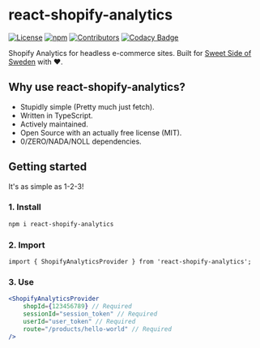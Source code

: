 # react-shopify-analytics

[![License](https://img.shields.io/github/license/filiphsps/react-shopify-analytics.svg)](https://github.com/filiphsps/react-shopify-analytics/blob/master/LICENSE.md) [![npm](https://img.shields.io/npm/dt/react-shopify-analytics)](https://www.npmjs.com/package/react-shopify-analytics) [![Contributors](https://img.shields.io/github/contributors/filiphsps/react-shopify-analytics.svg)](https://github.com/filiphsps/react-shopify-analytics/graphs/contributors) [![Codacy Badge](https://app.codacy.com/project/badge/Grade/846e91545c5547cea996f27363f1bb9c)](https://app.codacy.com/gh/sweet-side-of-sweden/react-shopify-analytics/dashboard?utm_source=gh&utm_medium=referral&utm_content=&utm_campaign=Badge_grade)

Shopify Analytics for headless e-commerce sites. Built for [Sweet Side of Sweden](https://www.sweetsideofsweden.com?utm_source=GitHub&utm_campaign=react-shopify-analytics) with ❤️.

## Why use react-shopify-analytics?

-   Stupidly simple (Pretty much just fetch).
-   Written in TypeScript.
-   Actively maintained.
-   Open Source with an actually free license (MIT).
-   0/ZERO/NADA/NOLL dependencies.

## Getting started

It's as simple as 1-2-3!

### 1. Install

```bash
npm i react-shopify-analytics
```

### 2. Import

```tsx
import { ShopifyAnalyticsProvider } from 'react-shopify-analytics';
```

### 3. Use

```jsx
<ShopifyAnalyticsProvider
    shopId={123456789} // Required
    sessionId="session_token" // Required
    userId="user_token" // Required
    route="/products/hello-world" // Required
/>
```
